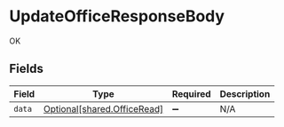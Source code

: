 # UpdateOfficeResponseBody

OK


## Fields

| Field                                                            | Type                                                             | Required                                                         | Description                                                      |
| ---------------------------------------------------------------- | ---------------------------------------------------------------- | ---------------------------------------------------------------- | ---------------------------------------------------------------- |
| `data`                                                           | [Optional[shared.OfficeRead]](../../models/shared/officeread.md) | :heavy_minus_sign:                                               | N/A                                                              |